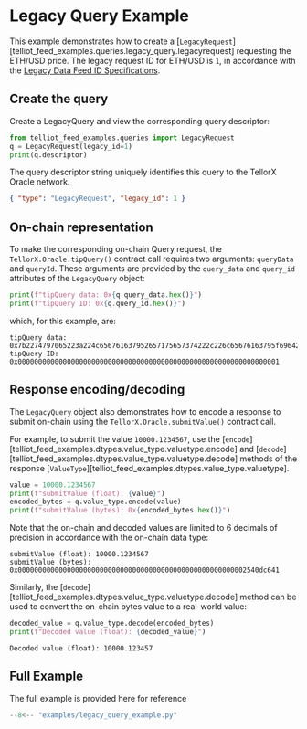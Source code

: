 # Legacy Query Example

This example demonstrates how to create a
[`LegacyRequest`][telliot_feed_examples.queries.legacy_query.legacyrequest]
requesting the ETH/USD price. The legacy request ID for ETH/USD is `1`,
in accordance with the
[Legacy Data Feed ID Specifications](https://docs.tellor.io/tellor/integration/data-ids/current-data-feeds).

## Create the query

Create a LegacyQuery and view the corresponding query descriptor:

```python
from telliot_feed_examples.queries import LegacyRequest
q = LegacyRequest(legacy_id=1)
print(q.descriptor)
```

The query descriptor string uniquely identifies this query to the
TellorX Oracle network.

```json
{ "type": "LegacyRequest", "legacy_id": 1 }
```

## On-chain representation

To make the corresponding on-chain Query request,
the `TellorX.Oracle.tipQuery()` contract call
requires two arguments: `queryData` and `queryId`. These arguments are provided by
the `query_data` and `query_id` attributes of the `LegacyQuery` object:

```python
print(f"tipQuery data: 0x{q.query_data.hex()}")
print(f"tipQuery ID: 0x{q.query_id.hex()}")
```

which, for this example, are:

    tipQuery data: 0x7b2274797065223a224c656761637952657175657374222c226c65676163795f6964223a317d
    tipQuery ID: 0x0000000000000000000000000000000000000000000000000000000000000001

## Response encoding/decoding

The `LegacyQuery` object also demonstrates how to encode a response
to submit on-chain using the `TellorX.Oracle.submitValue()` contract call.

For example, to submit the value `10000.1234567`, use the
[`encode`][telliot_feed_examples.dtypes.value_type.valuetype.encode] and
[`decode`][telliot_feed_examples.dtypes.value_type.valuetype.decode] methods of the response
[`ValueType`][telliot_feed_examples.dtypes.value_type.valuetype].

```python
value = 10000.1234567
print(f"submitValue (float): {value}")
encoded_bytes = q.value_type.encode(value)
print(f"submitValue (bytes): 0x{encoded_bytes.hex()}")
```

Note that the on-chain and decoded values are limited to
6 decimals of precision in accordance with the on-chain data type:

    submitValue (float): 10000.1234567
    submitValue (bytes): 0x00000000000000000000000000000000000000000000000000000002540dc641

Similarly, the
[`decode`][telliot_feed_examples.dtypes.value_type.valuetype.decode] method can be used to convert
the on-chain bytes value to a real-world value:

```python
decoded_value = q.value_type.decode(encoded_bytes)
print(f"Decoded value (float): {decoded_value}")
```

    Decoded value (float): 10000.123457

## Full Example

The full example is provided here for reference

```python
--8<-- "examples/legacy_query_example.py"
```
